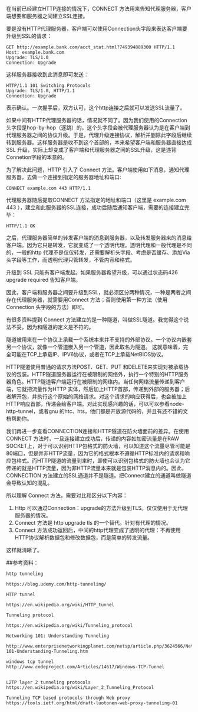 在当前已经建立HTTP连接的情况下，CONNECT 方法用来告知代理服务器，客户端想要和服务器之间建立SSL连接。

要是没有HTTP代理服务器，客户端可以使用Connection头字段来表达客户端要升级到SSL的请求：

    GET http://example.bank.com/acct_stat.html?749394889300 HTTP/1.1
    Host: example.bank.com
    Upgrade: TLS/1.0
    Connection: Upgrade

这样服务器接收到此消息即可发送：

    HTTP/1.1 101 Switching Protocols
    Upgrade: TLS/1.0, HTTP/1.1
    Connection: Upgrade

表示确认。一次握手后，双方认可，这个http连接之后就可以发送SSL流量了。

如果中间有HTTP代理服务器的话，情况就不同了。因为我们使用的Connection头字段是hop-by-hop（逐跳）的，这个头字段会被代理服务器认为是在客户端到代理服务器之间的协议升级。于是，代理升级连接协议，解析并删除此字段后继续转到服务器。这样服务器是收不到这个首部的，本来希望客户端和服务器直接达成SSL 升级，实际上却变成了客户端和代理服务器之间的SSL升级，这是违背Connetion字段的本意的。

为了解决此问题，HTTP 引入了 Connect 方法。客户端使用如下消息，通知代理服务器，去做一个连接到指定的服务器地址和端口:

    CONNECT example.com 443 HTTP/1.1

代理服务器随后提取CONNECT 方法指定的地址和端口（这里是 example.com 443 ），建立和此服务器的SSL连接，成功后随后通知客户端，需要的连接建立完毕：

    HTTP/1.1 OK 

之后，代理服务器简单的转发客户端的消息到服务器，以及转发服务器来的消息给客户端。因为它只是转发，它就变成了一个透明代理。透明代理和一般代理是不同的，一般的http 代理不是仅仅转发，还需要解析头字段、考虑是否缓存、添加Via头字段等工作，而透明代理只管转发，不管内容和格式。

升级到 SSL 只能有客户端发起。如果服务器希望升级，可以通过状态码426 upgrade required 告知客户端。

因此，客户端和服务器之间要升级到SSL，就必须区分两种情况，一种是两者之间存在代理服务器，就需要用Connect 方法；否则使用第一种方法（使用Connection 头字段的方法）即可。

有很多资料提到 Connect 方法建立的是一种隧道，叫做SSL隧道。我觉得这个说法不妥，因为和隧道的定义是不符的。

隧道被用来在一个协议上承载一个系统本来并不支持的外部协议。一个协议内嵌套另一个协议，就像一个管道嵌入另一个管道，因此取名为隧道。 这就意味着，完全可能在TCP上承载IP、IPV6协议，或者在TCP上承载NetBIOS协议。

HTTP隧道使用普通的请求方法POST、GET、PUT 和DELETE来实现对被承载协议的包装。HTTP隧道服务器运行在被限制的网络外，执行一个特别的HTTP服务器角色。HTTP隧道客户端运行在被限制的网络内。当任何网络流量传递到客户端，它就把流量作为HTTP
实体，然后加上HTTP首部，传递到外部的服务器；后者解开包，并执行这个原始的网络请求。对这个请求的响应获得后，也会被加上HTTP响应首部，传递会给客户端。对此实现感兴趣的话，可以可以参看node-http-tunnel，或者gnu 的htc、hts，他们都是开放源代码的，并且有还不错的文档帮助你。

我们再进一步查看CONNECTION连接和HTTP隧道在防火墙面前的差异。在使用CONNECT 方法时，一旦连接建立成功后，传递的内容如加密流量是在RAW SOCKET上，对于可以识别HTTP包格式的防火墙，可以知道这个流量尽管可能是80端口，但是并非HTTP流量，因为它的格式根本不遵循HTTP标准内的请求和响应包格式。而HTTP隧道的流量到来时，即使可以识别包格式的防火墙也会认为它传递的就是HTTP流量，因为非HTTP流量本来就是包装HTTP消息内的。因此，CONNECTION 方法建立的SSL通道并不是隧道。把Connect建立的通道叫做隧道会导致认知的混乱。

所以理解 Connect 方法，需要对比和区分以下内容： 

1.  Http 可以通过Connection：upgrade的方法升级到TLS。仅仅使用于无代理服务器的情况。
2.  Connect 方法是 http upgrade tls 的一个替代。针对有代理的情况。
3.  Connect 方法成功返回后，中间的http代理变成了透明的代理：不再使用HTTP协议解析数据包和修改数据包，而是简单的转发流量。

这样就清晰了。

##参考资料：

    http tunneling

    https://blog.udemy.com/http-tunneling/

    HTTP tunnel

    https://en.wikipedia.org/wiki/HTTP_tunnel

    Tunneling protocol

    https://en.wikipedia.org/wiki/Tunneling_protocol

    Networking 101: Understanding Tunneling

    http://www.enterprisenetworkingplanet.com/netsp/article.php/3624566/Networking-101-Understanding-Tunneling.htm

    windows tcp tunnel
    http://www.codeproject.com/Articles/14617/Windows-TCP-Tunnel


    L2TP layer 2 tunneling protocols
    https://en.wikipedia.org/wiki/Layer_2_Tunneling_Protocol

    Tunneling TCP based protocols through Web proxy 
    https://tools.ietf.org/html/draft-luotonen-web-proxy-tunneling-01  